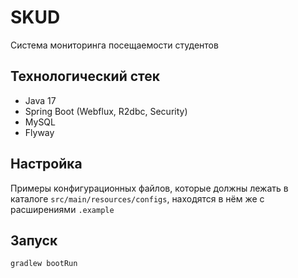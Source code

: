 SKUD
====
Система мониторинга посещаемости студентов

Технологический стек
--------------------
* Java 17
* Spring Boot (Webflux, R2dbc, Security)
* MySQL
* Flyway

Настройка
---------
Примеры конфигурационных файлов, которые должны лежать в каталоге `src/main/resources/configs`, 
находятся в нём же с расширениями `.example`

Запуск
------
```bash
gradlew bootRun
```